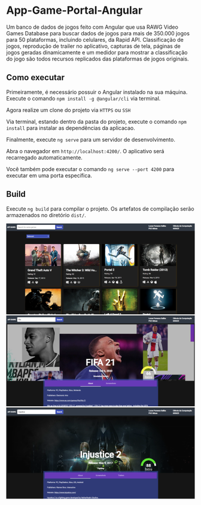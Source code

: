 # App-Game-Portal-Angular

Um banco de dados de jogos feito com Angular que usa RAWG Video Games Database para buscar dados de jogos para mais de 350.000 jogos para 50 plataformas, incluindo celulares, da Rapid API. Classificação de jogos, reprodução de trailer no aplicativo, capturas de tela, páginas de jogos geradas dinamicamente e um medidor para mostrar a classificação do jogo são todos recursos replicados das plataformas de jogos originais.

## Como executar

Primeiramente, é necessário possuir o Angular instalado na sua máquina. 
Execute o comando `npm install -g @angular/cli` via terminal. 

Agora realize um clone do projeto via `HTTPS` ou `SSH`

Via terminal, estando dentro da pasta do projeto, execute o comando `npm install` para instalar as dependências da aplicacao. 

Finalmente, execute `ng serve` para um servidor de desenvolvimento. 

Abra o navegador em `http://localhost:4200/`. O aplicativo será recarregado automaticamente.

Você também pode executar o comando `ng serve --port 4200` para executar em uma porta específica. 

## Build

Execute `ng build` para compilar o projeto. Os artefatos de compilação serão armazenados no diretório `dist/`.

![home](https://github.com/saliba65/app-game-portal-angular/blob/ea8e33a23b42aefdd5d8830215d4876d72ffacc1/src/assets/readme/home.png)
![fifa](https://github.com/saliba65/app-game-portal-angular/blob/ea8e33a23b42aefdd5d8830215d4876d72ffacc1/src/assets/readme/fifa.png)
![injustice](https://github.com/saliba65/app-game-portal-angular/blob/ea8e33a23b42aefdd5d8830215d4876d72ffacc1/src/assets/readme/injustice.png)

